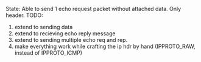 State: Able to send 1 echo request packet without attached data. Only header.
TODO:
1. extend to sending data
2. extend to recieving echo reply message
3. extend to sending multiple echo req and rep.
4. make everything work while crafting the ip hdr by hand (IPPROTO_RAW, instead of IPPROTO_ICMP)
